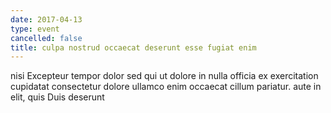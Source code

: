 ```yaml
---
date: 2017-04-13
type: event
cancelled: false
title: culpa nostrud occaecat deserunt esse fugiat enim
---
```

nisi Excepteur tempor dolor sed qui ut dolore in nulla officia ex exercitation cupidatat consectetur dolore ullamco enim occaecat cillum pariatur. aute in elit, quis Duis deserunt
